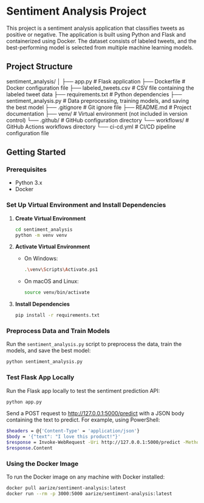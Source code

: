 # Sentiment Analysis Project

This project is a sentiment analysis application that classifies tweets as positive or negative. The application is built using Python and Flask and containerized using Docker. The dataset consists of labeled tweets, and the best-performing model is selected from multiple machine learning models.

## Project Structure

sentiment_analysis/
│
├── app.py # Flask application
├── Dockerfile # Docker configuration file
├── labeled_tweets.csv # CSV file containing the labeled tweet data
├── requirements.txt # Python dependencies
├── sentiment_analysis.py # Data preprocessing, training models, and saving the best model
├── .gitignore # Git ignore file
├── README.md # Project documentation
├── venv/ # Virtual environment (not included in version control)
└── .github/ # GitHub configuration directory
└── workflows/ # GitHub Actions workflows directory
└── ci-cd.yml # CI/CD pipeline configuration file


## Getting Started

### Prerequisites

- Python 3.x
- Docker

### Set Up Virtual Environment and Install Dependencies

1. **Create Virtual Environment**

    ```bash
    cd sentiment_analysis
    python -m venv venv
    ```

2. **Activate Virtual Environment**

    - On Windows:

        ```bash
        .\venv\Scripts\Activate.ps1
        ```

    - On macOS and Linux:

        ```bash
        source venv/bin/activate
        ```

3. **Install Dependencies**

    ```bash
    pip install -r requirements.txt
    ```

### Preprocess Data and Train Models

Run the `sentiment_analysis.py` script to preprocess the data, train the models, and save the best model:

```bash
python sentiment_analysis.py
```
### Test Flask App Locally
Run the Flask app locally to test the sentiment prediction API:

```bash
python app.py
```
Send a POST request to http://127.0.0.1:5000/predict with a JSON body containing the text to predict. For example, using PowerShell:
```bash
$headers = @{'Content-Type' = 'application/json'}
$body = '{"text": "I love this product!"}'
$response = Invoke-WebRequest -Uri http://127.0.0.1:5000/predict -Method POST -Headers $headers -Body $body
$response.Content
```
### Using the Docker Image
To run the Docker image on any machine with Docker installed:
```bash
docker pull aarize/sentiment-analysis:latest
docker run --rm -p 3000:5000 aarize/sentiment-analysis:latest
```



